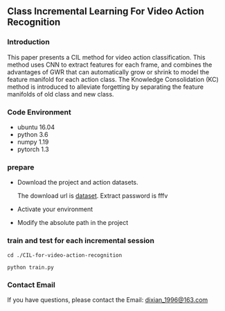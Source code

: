 ## Class Incremental Learning For Video Action Recognition
### Introduction
This paper presents a CIL method for video action classification. 
This method uses CNN to extract features for each frame, and combines 
the advantages of GWR that can automatically grow or shrink to model the
feature manifold for each action class. The Knowledge Consolidation (KC)
method is introduced to alleviate forgetting by separating the feature
manifolds of old class and new class.

### Code Environment
* ubuntu 16.04
* python 3.6
* numpy 1.19
* pytorch 1.3

###  prepare
* Download the project and action datasets.

  The download url is [dataset](https://pan.baidu.com/s/1qBXWKJUbfPzMWetK_vSEpA). Extract password is fffv
* Activate your environment
* Modify the absolute path in the project

### train and test for each incremental session
```
cd ./CIL-for-video-action-recognition
```
```
python train.py
```
### Contact Email
If you have questions, please contact the Email:  dixian_1996@163.com




